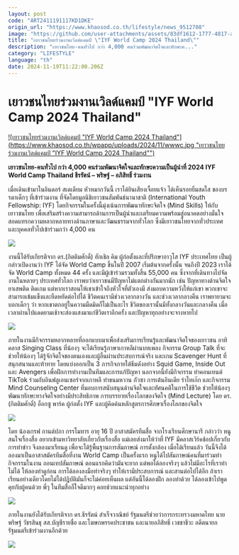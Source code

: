 ```yaml
---
layout: post
code: "ART2411191117KD1DKE"
origin_url: "https://www.khaosod.co.th/lifestyle/news_9512708"
image: "https://github.com/user-attachments/assets/83df1612-1777-4817-a4bd-68260b070a8f"
title: "เยาวชนไทยร่วมงานเวิลด์แคมป์ \"IYF World Camp 2024 Thailand\""
description: "เยาวชนไทย-คนทั่วไป กว่า 4,000 คนร่วมพัฒนาจิตใจและทักษะค..."
category: "LIFESTYLE"
language: "th"
date: 2024-11-19T11:22:00.206Z
---
```


# เยาวชนไทยร่วมงานเวิลด์แคมป์ "IYF World Camp 2024 Thailand"

[![เยาวชนไทยร่วมงานเวิลด์แคมป์ "IYF World Camp 2024 Thailand"](https://www.khaosod.co.th/wpapp/uploads/2024/11/wwwc.jpg "เยาวชนไทยร่วมงานเวิลด์แคมป์ "IYF World Camp 2024 Thailand"")](https://www.khaosod.co.th/wpapp/uploads/2024/11/wwwc.jpg)

**เยาวชนไทย-คนทั่วไป กว่า 4,000 คนร่วมพัฒนาจิตใจและทักษะความเป็นผู้นำที่ 2024 IYF World Camp Thailand ธีรรัตน์ – พริษฐ์ – อภิสิทธิ์ ร่วมงาน**

เมื่อเดินเข้ามาในอินดอร์ สเตเดียม หัวหมากวันนี้ เราได้ยินเสียงเจื้อยแจ้ว ได้เห็นรอยยิ้มสดใส ของบรรดาเด็กๆ ที่เข้าร่วมงาน ที่จัดโดยมูลนิธิเยาวชนสัมพันธ์นานาชาติ (International Youth Fellowship: IYF) โดยกิจกรรมในครั้งนี้มุ่งเน้นการพัฒนาทักษะจิตใจ (Mind Skills) ให้กับเยาวชนไทย เพื่อเสริมสร้างความสามารถด้านการเป็นผู้นำและเตรียมความพร้อมสู่อนาคตอย่างมั่นใจสอดแทรกความหลากหลายทางด้านภาษาและวัฒนธรรมจากทั่วโลก ซึ่งมีเยาวชนไทยจากทั่วประเทศ และบุคคลทั่วไปเข้าร่วมกว่า 4,000 คน

![](https://www.khaosod.co.th/wpapp/uploads/2024/11/0F5A3262.jpeg)

งานนี้ได้รับเกียรติจาก ดร.(กิตติมศักดิ์) ฮักเชิล คิม ผู้ก่อตั้งและที่ปรึกษาอาวุโส IYF ประเทศไทย เป็นผู้กล่าวเปิดงานว่า IYF ได้จัด World Camp ขึ้นในปี 2007 เริ่มต้นจากครั้งนั้น จนถึงปี 2023 เราได้จัด World Camp ทั้งหมด 44 ครั้ง และมีผู้เข้าร่วมรวมทั้งสิ้น 55,000 คน ซึ่งจากที่เดินทางไปจัดงานในหลายๆ ประเทศทั่วโลก เราพบว่าเยาวชนมีปัญหาไม่แตกต่างกันมากนัก เช่น ปัญหาทางด้านจิตใจ ยาเสพติด ติดเกม แต่หากเราสอนให้เขาเข้าใจถึงหัวใจที่ตัวเองมี ส่งมอบความหวังให้แก่เขา พวกเขาจะสามารถเข้มแข็งและยืดหยัดต่อไปได้ ชีวิตคนเรามีช่วงเวลากลางวัน และช่วงเวลากลางคืน เราพยายามจะบอกเด็กๆ ว่า หากเขาตกอยู่ในความมืดมิดก็ไม่เป็นอะไร ชีวิตของเรานั้นมีทั้งกลางวันและกลางคืน เมื่อเวลาผ่านไปแดดยามเช้าจะส่องแสงมาแก่ชีวิตเราอีกครั้ง และปัญหาทุกอย่างจะจางหายไป

![](https://www.khaosod.co.th/wpapp/uploads/2024/11/0V1A2492.jpg)

ภายในงานมีกิจกรรมหลากหลายที่ออกแบบมาเพื่อส่งเสริมการเรียนรู้และพัฒนาจิตใจของเยาวชน อาทิ คลาส Singing Class ที่น้องๆ จะได้เรียนรู้ภาษาเกาหลีผ่านบทเพลง กิจกรรม Group Talk ที่จะช่วยให้น้องๆ ได้รู้จักจิตใจของตนเองและผู้อื่นผ่านประสบการณ์จริง และเกม Scavenger Hunt ที่สนุกสนานและท้าทาย โดยแบ่งออกเป็น 3 ภารกิจภายใต้ธีมดังอย่าง Squid Game, Inside Out และ Avengers เพื่อฝึกการทำงานเป็นทีมและการแก้ปัญหา นอกจากนี้ยังมีกิจกรรม ทำคอนเทนต์ TikTok ร่วมกับอินฟลูเอนเซอร์จากเกาหลี ทำขนมหวาน กัวซา การเต้นอินเดีย รำไทเก๊ก และกิจกรรม Mind Counseling Center ที่มอบการสนับสนุนด้านจิตใจและทัศนคติในการใช้ชีวิต ช่วยให้น้องๆ พัฒนาทักษะทางจิตใจอย่างมีประสิทธิภาพ การบรรยายเรื่องโลกของจิตใจ (Mind Lecture) โดย ดร.(กิตติมศักดิ์) อ็อกซู พาร์ค ผู้ก่อตั้ง IYF และผู้คิดค้นหลักสูตรการศึกษาเรื่องโลกของจิตใจ

![](https://www.khaosod.co.th/wpapp/uploads/2024/11/0F5A8349.jpg)

โดย น้องเกรฟ กานต์ปภา กรรโมทาร อายุ 16 ปี อาสาสมัครทีมสื่อ จากโรงเรียนศึกษานารี กล่าวว่า หนูสนใจเรื่องสื่อ อยากเข้ามหาวิทยาลัยเกี่ยวกับเรื่องสื่อ แม่เลยส่งมาให้ว่าที่ IYF มีคลาสเวิร์คช้อปเกี่ยวกับการทำข่าว จึงลองมาเรียนดู เพื่อจะได้รู้พื้นฐานการสัมภาษณ์ การตั้งกล้อง เมื่อได้เรียนแล้ว วันนี้จึงได้ลองมาเป็นอาสาสมัครทีมสื่อที่งาน World Camp เป็นครั้งแรก หนูได้ไปสัมภาษณ์คนที่มาร่วมทำกิจกรรมในงาน ถอนเทปสัมภาษณ์ ตอนแรกคิดว่ามันจะยาก แต่พอได้ลองจริงๆ แล้วไม่มีอะไรที่เราทำไม่ได้ ให้ลองทำดูก่อน การได้ลองลงมือทำจริงๆ ทำให้เรามีประสบการณ์ และสานต่อไปได้อีก ถ้าเราเรียนอย่างเดียวโดยไม่ได้ปฎิบัติมันก็จะไม่ค่อยเห็นผล แต่อันนี้ได้ลองฝึก ลองทำด้วย ได้ลองเข้าไปพูดคุยกับผู้คนด้วย พี่ๆ ในทีมสื่อก็ใจดีมากๆ คอยช่วยแนะนำทุกอย่าง

![](https://www.khaosod.co.th/wpapp/uploads/2024/11/S__38174828.jpg)

ภายในงานยังได้รับเกียรติจาก ดร.ธีรรัตน์ สำเร็จวาณิชย์ รัฐมนตรีช่วยว่าการกระทรวงมหาดไทย นายพริษฐ์ วัชรสินธุ สส.บัญชีรายชื่อ และโฆษกพรรคประชาชน และนายอภิสิทธิ์ เวชชาชีวะ อดีตนายกรัฐมนตรีเข้าร่วมงานอีกด้วย

![](https://www.khaosod.co.th/wpapp/uploads/2024/11/S__38174825.jpg)